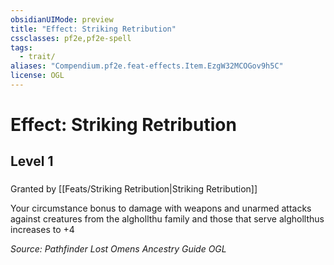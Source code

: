 ```yaml
---
obsidianUIMode: preview
title: "Effect: Striking Retribution"
cssclasses: pf2e,pf2e-spell
tags:
  - trait/
aliases: "Compendium.pf2e.feat-effects.Item.EzgW32MCOGov9h5C"
license: OGL
---
```

# Effect: Striking Retribution
## Level 1
### 






Granted by [[Feats/Striking Retribution|Striking Retribution]]

Your circumstance bonus to damage with weapons and unarmed attacks against creatures from the alghollthu family and those that serve alghollthus increases to +4

*Source: Pathfinder Lost Omens Ancestry Guide*
*OGL*